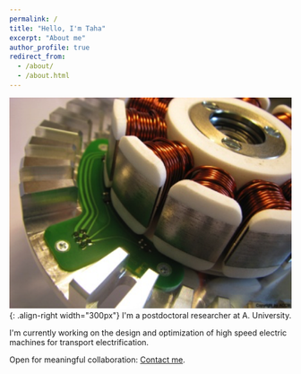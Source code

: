 ```yaml
---
permalink: /
title: "Hello, I'm Taha"
excerpt: "About me"
author_profile: true
redirect_from: 
  - /about/
  - /about.html
---
```



![Illustration of electric machines](/images/homepage_electric_machines_1.png){: .align-right width="300px"}
I'm a postdoctoral researcher at A. University.

I'm currently working on the design and optimization of high speed electric machines for transport electrification.

Open for meaningful collaboration: [Contact me](taha.elhajji@gmail.com).

